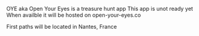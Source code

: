 OYE aka Open Your Eyes is a treasure hunt app
This app is unot ready yet
When availble it will be hosted on open-your-eyes.co

First paths will be located in Nantes, France